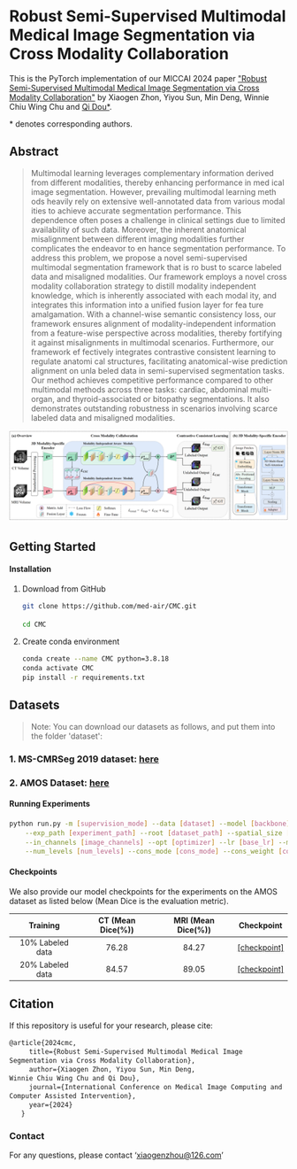 # Robust Semi-Supervised Multimodal Medical Image Segmentation via Cross Modality Collaboration

This is the PyTorch implementation of our MICCAI 2024 paper ["Robust Semi-Supervised Multimodal Medical Image Segmentation via Cross Modality Collaboration"]() by Xiaogen Zhon, Yiyou Sun, Min Deng,
Winnie Chiu Wing Chu and [Qi Dou\*](https://www.cse.cuhk.edu.hk/~qdou/).

\* denotes corresponding authors.

## Abstract

> Multimodal learning leverages complementary information
derived from different modalities, thereby enhancing performance in med
ical image segmentation. However, prevailing multimodal learning meth
ods heavily rely on extensive well-annotated data from various modal
ities to achieve accurate segmentation performance. This dependence
often poses a challenge in clinical settings due to limited availability
of such data. Moreover, the inherent anatomical misalignment between
different imaging modalities further complicates the endeavor to en
hance segmentation performance. To address this problem, we propose
a novel semi-supervised multimodal segmentation framework that is ro
bust to scarce labeled data and misaligned modalities. Our framework
employs a novel cross modality collaboration strategy to distill modality
independent knowledge, which is inherently associated with each modal
ity, and integrates this information into a unified fusion layer for fea
ture amalgamation. With a channel-wise semantic consistency loss, our
framework ensures alignment of modality-independent information from
a feature-wise perspective across modalities, thereby fortifying it against
misalignments in multimodal scenarios. Furthermore, our framework ef
fectively integrates contrastive consistent learning to regulate anatomi
cal structures, facilitating anatomical-wise prediction alignment on unla
beled data in semi-supervised segmentation tasks. Our method achieves
competitive performance compared to other multimodal methods across
three tasks: cardiac, abdominal multi-organ, and thyroid-associated or
bitopathy segmentations. It also demonstrates outstanding robustness in
scenarios involving scarce labeled data and misaligned modalities.

![](./Figures/my_flowchartl.png)

## Getting Started

#### Installation

1. Download from GitHub

   ```bash
   git clone https://github.com/med-air/CMC.git
   
   cd CMC
   ```

2. Create conda environment

   ```bash
   conda create --name CMC python=3.8.18
   conda activate CMC
   pip install -r requirements.txt
   
   ```

## Datasets
>Note: You can download our datasets as follows, and put them into the folder 'dataset':
### 1. MS-CMRSeg 2019 dataset: [here](https://zmiclab.github.io/zxh/0/mscmrseg19/data.html)
### 2. AMOS Dataset: [here](https://zenodo.org/records/7262581)

#### Running Experiments

```bash
python run.py -m [supervision_mode] --data [dataset] --model [backbone] -bs [batch_size] \
    --exp_path [experiment_path] --root [dataset_path] --spatial_size [image_size] \
    --in_channels [image_channels] --opt [optimizer] --lr [base_lr] --max_ite [max_ite] \
    --num_levels [num_levels] --cons_mode [cons_mode] --cons_weight [cons_weight]
```


#### Checkpoints

We also provide our model checkpoints for the experiments on the AMOS dataset as listed below (Mean Dice is the evaluation metric).

|     Training      |                      CT  (Mean Dice(%))                      |                     MRI (Mean Dice(%))                    | Checkpoint |
| :-------: | :----------------------------------------------------------: | :----------------------------------------------------------: |:-----:|
|10% Labeled data |                            76.28                             |                            84.27                            |[[checkpoint]](https://drive.google.com/file/d/1e-P7TEOIDJ04edFy1Eix8bTl5ZRD3l-g/view?usp=sharing](https://drive.google.com/file/d/1e-P7TEOIDJ04edFy1Eix8bTl5ZRD3l-g/view?usp=sharing)) |
|20% Labeled data  | 84.57  | 89.05 | [[checkpoint]](https://drive.google.com/file/d/1wq60hlEPFhotwPM5tCxcFK-hjPBZ842L/view?usp=sharing](https://gocuhk-my.sharepoint.com/:u:/r/personal/xiaogenzhou_cuhk_edu_hk/Documents/CMC/checkpoint/model_20_perc_labeled.pt?csf=1&web=1&e=iLxpaB))|



## Citation
If this repository is useful for your research, please cite:
```
@article{2024cmc,
     title={Robust Semi-Supervised Multimodal Medical Image Segmentation via Cross Modality Collaboration},
     author={Xiaogen Zhon, Yiyou Sun, Min Deng,
Winnie Chiu Wing Chu and Qi Dou},
     journal={International Conference on Medical Image Computing and Computer Assisted Intervention},
     year={2024}
   }
```  
### Contact
For any questions, please contact ‘xiaogenzhou@126.com’
